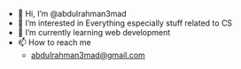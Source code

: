 - 👋 Hi, I’m @abdulrahman3mad
- 👀 I’m interested in Everything especially stuff related to CS
- 🌱 I’m currently learning web development
- 📫 How to reach me 
  -   abdulrahman3mad@gmail.com
